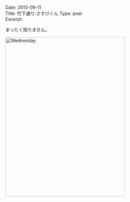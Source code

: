 Date: 2013-09-11  
Title:  竹下通り:さすけくん
Type: post  
Excerpt: 


まったく知りません。

<a href="http://www.flickr.com/photos/hdknr/9787849876/" title="Wednesday by hidelafoglia, on Flickr"><img src="https://farm6.staticflickr.com/5345/9787849876_bf21c438f1.jpg" width="375" height="500" alt="Wednesday"></a>  

